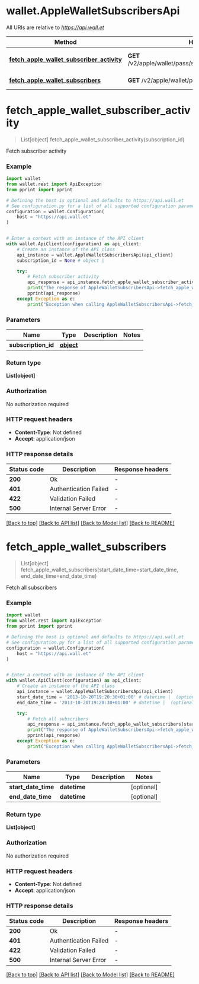 # wallet.AppleWalletSubscribersApi

All URIs are relative to *https://api.wall.et*

Method | HTTP request | Description
------------- | ------------- | -------------
[**fetch_apple_wallet_subscriber_activity**](AppleWalletSubscribersApi.md#fetch_apple_wallet_subscriber_activity) | **GET** /v2/apple/wallet/pass/subscriber/activity/{subscriptionID} | Fetch subscriber activity
[**fetch_apple_wallet_subscribers**](AppleWalletSubscribersApi.md#fetch_apple_wallet_subscribers) | **GET** /v2/apple/wallet/pass/subscribers/all | Fetch all subscribers


# **fetch_apple_wallet_subscriber_activity**
> List[object] fetch_apple_wallet_subscriber_activity(subscription_id)

Fetch subscriber activity

### Example


```python
import wallet
from wallet.rest import ApiException
from pprint import pprint

# Defining the host is optional and defaults to https://api.wall.et
# See configuration.py for a list of all supported configuration parameters.
configuration = wallet.Configuration(
    host = "https://api.wall.et"
)


# Enter a context with an instance of the API client
with wallet.ApiClient(configuration) as api_client:
    # Create an instance of the API class
    api_instance = wallet.AppleWalletSubscribersApi(api_client)
    subscription_id = None # object | 

    try:
        # Fetch subscriber activity
        api_response = api_instance.fetch_apple_wallet_subscriber_activity(subscription_id)
        print("The response of AppleWalletSubscribersApi->fetch_apple_wallet_subscriber_activity:\n")
        pprint(api_response)
    except Exception as e:
        print("Exception when calling AppleWalletSubscribersApi->fetch_apple_wallet_subscriber_activity: %s\n" % e)
```



### Parameters


Name | Type | Description  | Notes
------------- | ------------- | ------------- | -------------
 **subscription_id** | [**object**](.md)|  | 

### Return type

**List[object]**

### Authorization

No authorization required

### HTTP request headers

 - **Content-Type**: Not defined
 - **Accept**: application/json

### HTTP response details

| Status code | Description | Response headers |
|-------------|-------------|------------------|
**200** | Ok |  -  |
**401** | Authentication Failed |  -  |
**422** | Validation Failed |  -  |
**500** | Internal Server Error |  -  |

[[Back to top]](#) [[Back to API list]](../README.md#documentation-for-api-endpoints) [[Back to Model list]](../README.md#documentation-for-models) [[Back to README]](../README.md)

# **fetch_apple_wallet_subscribers**
> List[object] fetch_apple_wallet_subscribers(start_date_time=start_date_time, end_date_time=end_date_time)

Fetch all subscribers

### Example


```python
import wallet
from wallet.rest import ApiException
from pprint import pprint

# Defining the host is optional and defaults to https://api.wall.et
# See configuration.py for a list of all supported configuration parameters.
configuration = wallet.Configuration(
    host = "https://api.wall.et"
)


# Enter a context with an instance of the API client
with wallet.ApiClient(configuration) as api_client:
    # Create an instance of the API class
    api_instance = wallet.AppleWalletSubscribersApi(api_client)
    start_date_time = '2013-10-20T19:20:30+01:00' # datetime |  (optional)
    end_date_time = '2013-10-20T19:20:30+01:00' # datetime |  (optional)

    try:
        # Fetch all subscribers
        api_response = api_instance.fetch_apple_wallet_subscribers(start_date_time=start_date_time, end_date_time=end_date_time)
        print("The response of AppleWalletSubscribersApi->fetch_apple_wallet_subscribers:\n")
        pprint(api_response)
    except Exception as e:
        print("Exception when calling AppleWalletSubscribersApi->fetch_apple_wallet_subscribers: %s\n" % e)
```



### Parameters


Name | Type | Description  | Notes
------------- | ------------- | ------------- | -------------
 **start_date_time** | **datetime**|  | [optional] 
 **end_date_time** | **datetime**|  | [optional] 

### Return type

**List[object]**

### Authorization

No authorization required

### HTTP request headers

 - **Content-Type**: Not defined
 - **Accept**: application/json

### HTTP response details

| Status code | Description | Response headers |
|-------------|-------------|------------------|
**200** | Ok |  -  |
**401** | Authentication Failed |  -  |
**422** | Validation Failed |  -  |
**500** | Internal Server Error |  -  |

[[Back to top]](#) [[Back to API list]](../README.md#documentation-for-api-endpoints) [[Back to Model list]](../README.md#documentation-for-models) [[Back to README]](../README.md)

